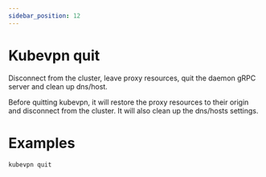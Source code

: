 ```yaml
---
sidebar_position: 12
---
```


# Kubevpn quit

Disconnect from the cluster, leave proxy resources, quit the daemon gRPC server and clean up dns/host.

Before quitting kubevpn, it will restore the proxy resources to their origin and disconnect from the cluster. It will
also clean up the dns/hosts settings.

# Examples

```bash
kubevpn quit
```